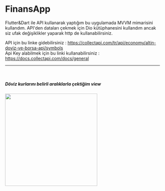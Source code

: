 # FinansApp
Flutter&Dart ile API kullanarak yaptığım bu uygulamada MVVM mimarisini kullandım. API'den dataları çekmek için Dio kütüphanesini kullandım ancak siz ufak değişiklikler yaparak http de kullanabilirsiniz.



API için bu linke gidebilirsiniz : https://collectapi.com/tr/api/economy/altin-doviz-ve-borsa-api/symbols
<br>
Api Key alabilmek için bu linki kullanabilirsiniz : https://docs.collectapi.com/docs/general

<hr>
<br>

<h5>Döviz kurlarını belirli aralıklarla çektiğim view</h5>

<img src="https://user-images.githubusercontent.com/51122010/200757779-c5782b20-d262-49ce-abc8-0b425f5d1d7f.png" width="300"/>
